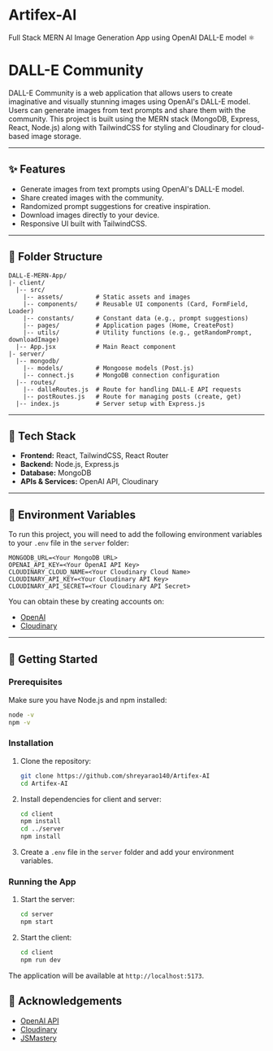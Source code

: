 # Artifex-AI
Full Stack MERN AI Image Generation App using OpenAI DALL-E model ⚛
# DALL-E Community

DALL-E Community is a web application that allows users to create imaginative and visually stunning images using OpenAI's DALL-E model. Users can generate images from text prompts and share them with the community. This project is built using the MERN stack (MongoDB, Express, React, Node.js) along with TailwindCSS for styling and Cloudinary for cloud-based image storage.

---

## :sparkles: Features
- Generate images from text prompts using OpenAI's DALL-E model.
- Share created images with the community.
- Randomized prompt suggestions for creative inspiration.
- Download images directly to your device.
- Responsive UI built with TailwindCSS.

---

## :file_folder: Folder Structure

```
DALL-E-MERN-App/
|- client/
  |-- src/
    |-- assets/         # Static assets and images
    |-- components/     # Reusable UI components (Card, FormField, Loader)
    |-- constants/      # Constant data (e.g., prompt suggestions)
    |-- pages/          # Application pages (Home, CreatePost)
    |-- utils/          # Utility functions (e.g., getRandomPrompt, downloadImage)
  |-- App.jsx           # Main React component
|- server/
  |-- mongodb/
    |-- models/         # Mongoose models (Post.js)
    |-- connect.js      # MongoDB connection configuration
  |-- routes/
    |-- dalleRoutes.js  # Route for handling DALL-E API requests
    |-- postRoutes.js   # Route for managing posts (create, get)
  |-- index.js          # Server setup with Express.js
```

---

## :wrench: Tech Stack
- **Frontend:** React, TailwindCSS, React Router
- **Backend:** Node.js, Express.js
- **Database:** MongoDB
- **APIs & Services:** OpenAI API, Cloudinary

---

## :key: Environment Variables
To run this project, you will need to add the following environment variables to your `.env` file in the `server` folder:

```
MONGODB_URL=<Your MongoDB URL>
OPENAI_API_KEY=<Your OpenAI API Key>
CLOUDINARY_CLOUD_NAME=<Your Cloudinary Cloud Name>
CLOUDINARY_API_KEY=<Your Cloudinary API Key>
CLOUDINARY_API_SECRET=<Your Cloudinary API Secret>
```

You can obtain these by creating accounts on:
- [OpenAI](https://openai.com/api)
- [Cloudinary](https://cloudinary.com)

---

## :rocket: Getting Started

### Prerequisites
Make sure you have Node.js and npm installed:
```bash
node -v
npm -v
```

### Installation

1. Clone the repository:
   ```bash
   git clone https://github.com/shreyarao140/Artifex-AI
   cd Artifex-AI
   ```

2. Install dependencies for client and server:
   ```bash
   cd client
   npm install
   cd ../server
   npm install
   ```

3. Create a `.env` file in the `server` folder and add your environment variables.

### Running the App

1. Start the server:
   ```bash
   cd server
   npm start
   ```

2. Start the client:
   ```bash
   cd client
   npm run dev
   ```

The application will be available at `http://localhost:5173`.

## :gem: Acknowledgements
- [OpenAI API](https://openai.com/api)
- [Cloudinary](https://cloudinary.com)
- [JSMastery](https://jsmastery.pro)

